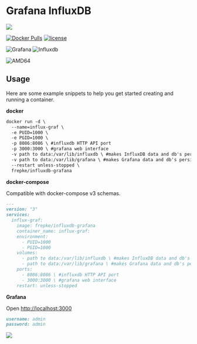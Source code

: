 # Grafana InfluxDB

![](https://www.influxdata.com/wp-content/uploads/grafana-dashboard-influxdb-1.png)

[![Docker Pulls](https://img.shields.io/docker/pulls/frepke/influxdb-grafana.svg?style=plastic)](https://hub.docker.com/repository/docker/frepke/influxdb-grafana)
[![license](https://img.shields.io/github/license/frepke/influxdb-grafana.svg?style=plastic)](https://hub.docker.com/repository/docker/frepke/influxdb-grafana)

![Grafana](https://img.shields.io/badge/Grafana-7.3.6-orange?style=plastic)
![Influxdb](https://img.shields.io/badge/InfluxDB-1.8.3-orange?style=plastic)

![AMD64](https://img.shields.io/badge/Architecture-AMD64-darkred?style=plastic)

## Usage

Here are some example snippets to help you get started creating and running a container.

**docker**

```markdown
docker run -d \
  --name=influx-graf \
  -e PUID=1000 \
  -e PGID=1000 \
  -p 8086:8086 \ #influxdb HTTP API port
  -p 3000:3000 \ #grafana web interface
  -v path to data:/var/lib/influxdb \ #makes InfluxDB data and db's persistent
  -v path to data:/var/lib/grafana \ #makes Grafana data and db's persistent
  --restart unless-stopped \
  frepke/influxdb-grafana
```

**docker-compose**

Compatible with docker-compose v3 schemas.

```markdown
---
version: "3"
services:
  influx-graf:
    image: frepke/influxdb-grafana
    container_name: influx-graf:
    environment:
      - PUID=1000
      - PGID=1000
    volumes:
      - path to data:/var/lib/influxdb \ #makes InfluxDB data and db's persistent
      - path to data:/var/lib/grafana \ #makes Grafana data and db's persistent
    ports:
      - 8086:8086 \ #influxdb HTTP API port
      - 3000:3000 \ #grafana web interface
    restart: unless-stopped
```

**Grafana**

Open <http://localhost:3000>
```markdown
username: admin
password: admin
```



<a href="https://www.buymeacoffee.com/frepke"><img src="https://img.buymeacoffee.com/button-api/?text=Buy me a coffee&emoji=&slug=frepke&button_colour=5F7FFF&font_colour=ffffff&font_family=Cookie&outline_colour=000000&coffee_colour=FFDD00"></a>
